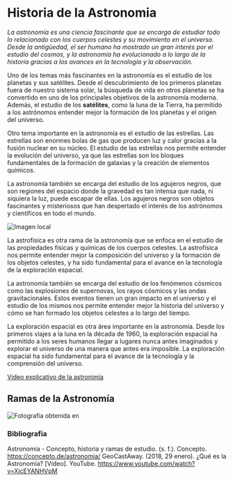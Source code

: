 # Historia de la Astronomia

*La astronomía es una ciencia fascinante que se encarga de estudiar todo lo relacionado con los cuerpos celestes y su movimiento en el universo. Desde la antigüedad, el ser humano ha mostrado un gran interés por el estudio del cosmos, y la astronomía ha evolucionado a lo largo de la historia gracias a los avances en la tecnología y la observación.*

Uno de los temas más fascinantes en la astronomía es el estudio de los planetas y sus satélites. Desde el descubrimiento de los primeros planetas fuera de nuestro sistema solar, la búsqueda de vida en otros planetas se ha convertido en uno de los principales objetivos de la astronomía moderna. Además, el estudio de los **satélites**, como la luna de la Tierra, ha permitido a los astrónomos entender mejor la formación de los planetas y el origen del universo.

Otro tema importante en la astronomía es el estudio de las estrellas. Las estrellas son enormes bolas de gas que producen luz y calor gracias a la fusión nuclear en su núcleo. El estudio de las estrellas nos permite entender la evolución del universo, ya que las estrellas son los bloques fundamentales de la formación de galaxias y la creación de elementos químicos.

La astronomía también se encarga del estudio de los agujeros negros, que son regiones del espacio donde la gravedad es tan intensa que nada, ni siquiera la luz, puede escapar de ellas. Los agujeros negros son objetos fascinantes y misteriosos que han despertado el interés de los astrónomos y científicos en todo el mundo.

![Imagen local](img/Stephe.jpg)

La astrofísica es otra rama de la astronomía que se enfoca en el estudio de las propiedades físicas y químicas de los cuerpos celestes. La astrofísica nos permite entender mejor la composición del universo y la formación de los objetos celestes, y ha sido fundamental para el avance en la tecnología de la exploración espacial.

La astronomía también se encarga del estudio de los fenómenos cósmicos como las explosiones de supernovas, los rayos cósmicos y las ondas gravitacionales. Estos eventos tienen un gran impacto en el universo y el estudio de los mismos nos permite entender mejor la historia del universo y cómo se han formado los objetos celestes a lo largo del tiempo.

La exploración espacial es otra área importante en la astronomía. Desde los primeros viajes a la luna en la década de 1960, la exploración espacial ha permitido a los seres humanos llegar a lugares nunca antes imaginados y explorar el universo de una manera que antes era imposible. La exploración espacial ha sido fundamental para el avance de la tecnología y la comprensión del universo.

[Video explicativo de la astronimía](https://youtu.be/XjcEYANHVpM)

## Ramas de la Astronomía

![Fotografia obtenida en](https://concepto.de/wp-content/uploads/2018/09/astrofisica-e1536620304793.jpg)

### Bibliografia
Astronomía - Concepto, historia y ramas de estudio. (s. f.). Concepto. https://concepto.de/astronomia/
GeoCastAway. (2018, 29 enero). ¿Qué es la Astronomía? [Vídeo]. YouTube. https://www.youtube.com/watch?v=XjcEYANHVpM


